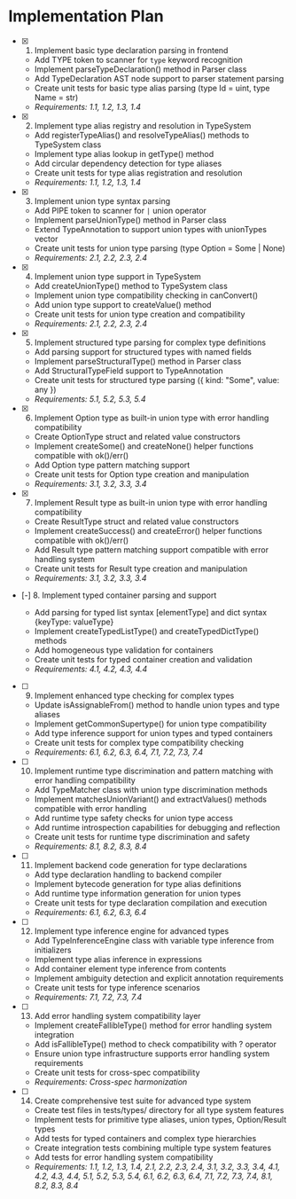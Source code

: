 # Implementation Plan

- [x] 1. Implement basic type declaration parsing in frontend
  - Add TYPE token to scanner for `type` keyword recognition
  - Implement parseTypeDeclaration() method in Parser class
  - Add TypeDeclaration AST node support to parser statement parsing
  - Create unit tests for basic type alias parsing (type Id = uint, type Name = str)
  - _Requirements: 1.1, 1.2, 1.3, 1.4_

- [x] 2. Implement type alias registry and resolution in TypeSystem
  - Add registerTypeAlias() and resolveTypeAlias() methods to TypeSystem class
  - Implement type alias lookup in getType() method
  - Add circular dependency detection for type aliases
  - Create unit tests for type alias registration and resolution
  - _Requirements: 1.1, 1.2, 1.3, 1.4_

- [x] 3. Implement union type syntax parsing




  - Add PIPE token to scanner for `|` union operator
  - Implement parseUnionType() method in Parser class
  - Extend TypeAnnotation to support union types with unionTypes vector
  - Create unit tests for union type parsing (type Option = Some | None)
  - _Requirements: 2.1, 2.2, 2.3, 2.4_

- [x] 4. Implement union type support in TypeSystem









  - Add createUnionType() method to TypeSystem class
  - Implement union type compatibility checking in canConvert()
  - Add union type support to createValue() method
  - Create unit tests for union type creation and compatibility
  - _Requirements: 2.1, 2.2, 2.3, 2.4_

- [x] 5. Implement structured type parsing for complex type definitions













  - Add parsing support for structured types with named fields
  - Implement parseStructuralType() method in Parser class
  - Add StructuralTypeField support to TypeAnnotation
  - Create unit tests for structured type parsing ({ kind: "Some", value: any })
  - _Requirements: 5.1, 5.2, 5.3, 5.4_

- [x] 6. Implement Option type as built-in union type with error handling compatibility













  - Create OptionType struct and related value constructors
  - Implement createSome() and createNone() helper functions compatible with ok()/err()
  - Add Option type pattern matching support
  - Create unit tests for Option type creation and manipulation
  - _Requirements: 3.1, 3.2, 3.3, 3.4_

- [x] 7. Implement Result type as built-in union type with error handling compatibility





  - Create ResultType struct and related value constructors
  - Implement createSuccess() and createError() helper functions compatible with ok()/err()
  - Add Result type pattern matching support compatible with error handling system
  - Create unit tests for Result type creation and manipulation
  - _Requirements: 3.1, 3.2, 3.3, 3.4_

- [-] 8. Implement typed container parsing and support







  - Add parsing for typed list syntax [elementType] and dict syntax {keyType: valueType}
  - Implement createTypedListType() and createTypedDictType() methods
  - Add homogeneous type validation for containers
  - Create unit tests for typed container creation and validation
  - _Requirements: 4.1, 4.2, 4.3, 4.4_

- [ ] 9. Implement enhanced type checking for complex types
  - Update isAssignableFrom() method to handle union types and type aliases
  - Implement getCommonSupertype() for union type compatibility
  - Add type inference support for union types and typed containers
  - Create unit tests for complex type compatibility checking
  - _Requirements: 6.1, 6.2, 6.3, 6.4, 7.1, 7.2, 7.3, 7.4_

- [ ] 10. Implement runtime type discrimination and pattern matching with error handling compatibility
  - Add TypeMatcher class with union type discrimination methods
  - Implement matchesUnionVariant() and extractValues() methods compatible with error handling
  - Add runtime type safety checks for union type access
  - Add runtime introspection capabilities for debugging and reflection
  - Create unit tests for runtime type discrimination and safety
  - _Requirements: 8.1, 8.2, 8.3, 8.4_

- [ ] 11. Implement backend code generation for type declarations
  - Add type declaration handling to backend compiler
  - Implement bytecode generation for type alias definitions
  - Add runtime type information generation for union types
  - Create unit tests for type declaration compilation and execution
  - _Requirements: 6.1, 6.2, 6.3, 6.4_

- [ ] 12. Implement type inference engine for advanced types
  - Add TypeInferenceEngine class with variable type inference from initializers
  - Implement type alias inference in expressions
  - Add container element type inference from contents
  - Implement ambiguity detection and explicit annotation requirements
  - Create unit tests for type inference scenarios
  - _Requirements: 7.1, 7.2, 7.3, 7.4_

- [ ] 13. Add error handling system compatibility layer
  - Implement createFallibleType() method for error handling system integration
  - Add isFallibleType() method to check compatibility with ? operator
  - Ensure union type infrastructure supports error handling system requirements
  - Create unit tests for cross-spec compatibility
  - _Requirements: Cross-spec harmonization_

- [ ] 14. Create comprehensive test suite for advanced type system
  - Create test files in tests/types/ directory for all type system features
  - Implement tests for primitive type aliases, union types, Option/Result types
  - Add tests for typed containers and complex type hierarchies
  - Create integration tests combining multiple type system features
  - Add tests for error handling system compatibility
  - _Requirements: 1.1, 1.2, 1.3, 1.4, 2.1, 2.2, 2.3, 2.4, 3.1, 3.2, 3.3, 3.4, 4.1, 4.2, 4.3, 4.4, 5.1, 5.2, 5.3, 5.4, 6.1, 6.2, 6.3, 6.4, 7.1, 7.2, 7.3, 7.4, 8.1, 8.2, 8.3, 8.4_